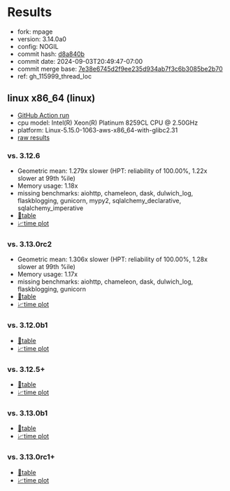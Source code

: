 # Results

- fork: mpage
- version: 3.14.0a0
- config: NOGIL
- commit hash: [d8a840b](https://github.com/mpage/cpython/commit/d8a840b)
- commit date: 2024-09-03T20:49:47-07:00
- commit merge base: [7e38e6745d2f9ee235d934ab7f3c6b3085be2b70](https://github.com/mpage/cpython/commit/7e38e6745d2f9ee235d934ab7f3c6b3085be2b70)
- ref: gh_115999_thread_loc

## linux x86_64 (linux)

- [GitHub Action run](https://github.com/facebookexperimental/free-threading-benchmarking/actions/runs/10694784445)
- cpu model: Intel(R) Xeon(R) Platinum 8259CL CPU @ 2.50GHz
- platform: Linux-5.15.0-1063-aws-x86_64-with-glibc2.31
- [raw results](bm-20240903-linux-x86_64-mpage-gh_115999_thread_loc-3.14.0a0-d8a840b.json)

### vs. 3.12.6

- Geometric mean: 1.279x slower (HPT: reliability of 100.00%, 1.22x slower at 99th %ile)
- Memory usage: 1.18x
- missing benchmarks: aiohttp, chameleon, dask, dulwich_log, flaskblogging, gunicorn, mypy2, sqlalchemy_declarative, sqlalchemy_imperative
- [📄table](bm-20240903-linux-x86_64-mpage-gh_115999_thread_loc-3.14.0a0-d8a840b-vs-3.12.6.md)
- [📈time plot](bm-20240903-linux-x86_64-mpage-gh_115999_thread_loc-3.14.0a0-d8a840b-vs-3.12.6.svg)

### vs. 3.13.0rc2

- Geometric mean: 1.306x slower (HPT: reliability of 100.00%, 1.28x slower at 99th %ile)
- Memory usage: 1.17x
- missing benchmarks: aiohttp, chameleon, dask, dulwich_log, flaskblogging, gunicorn
- [📄table](bm-20240903-linux-x86_64-mpage-gh_115999_thread_loc-3.14.0a0-d8a840b-vs-3.13.0rc2.md)
- [📈time plot](bm-20240903-linux-x86_64-mpage-gh_115999_thread_loc-3.14.0a0-d8a840b-vs-3.13.0rc2.svg)

### vs. 3.12.0b1

- [📄table](bm-20240903-linux-x86_64-mpage-gh_115999_thread_loc-3.14.0a0-d8a840b-vs-3.12.0b1.md)
- [📈time plot](bm-20240903-linux-x86_64-mpage-gh_115999_thread_loc-3.14.0a0-d8a840b-vs-3.12.0b1.svg)

### vs. 3.12.5+

- [📄table](bm-20240903-linux-x86_64-mpage-gh_115999_thread_loc-3.14.0a0-d8a840b-vs-3.12.5%2B.md)
- [📈time plot](bm-20240903-linux-x86_64-mpage-gh_115999_thread_loc-3.14.0a0-d8a840b-vs-3.12.5%2B.svg)

### vs. 3.13.0b1

- [📄table](bm-20240903-linux-x86_64-mpage-gh_115999_thread_loc-3.14.0a0-d8a840b-vs-3.13.0b1.md)
- [📈time plot](bm-20240903-linux-x86_64-mpage-gh_115999_thread_loc-3.14.0a0-d8a840b-vs-3.13.0b1.svg)

### vs. 3.13.0rc1+

- [📄table](bm-20240903-linux-x86_64-mpage-gh_115999_thread_loc-3.14.0a0-d8a840b-vs-3.13.0rc1%2B.md)
- [📈time plot](bm-20240903-linux-x86_64-mpage-gh_115999_thread_loc-3.14.0a0-d8a840b-vs-3.13.0rc1%2B.svg)

